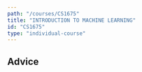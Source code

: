 ```yaml
---
path: "/courses/CS1675"
title: "INTRODUCTION TO MACHINE LEARNING"
id: "CS1675"
type: "individual-course"
---
```


## Advice


